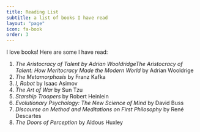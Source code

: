 ```yaml
---
title: Reading List
subtitle: a list of books I have read
layout: "page"
icon: fa-book
order: 3
---
```


I love books! Here are some I have read:

1. *The Aristocracy of Talent by Adrian WooldridgeThe Aristocracy of Talent: How Meritocracy Made the Modern World* by Adrian Wooldrige
2. *The Metamorphosis* by Franz Kafka
3. *I, Robot* by Isaac Asimov
4. *The Art of War* by Sun Tzu
5. *Starship Troopers* by Robert Heinlein
6. *Evolutionary Psychology: The New Science of Mind* by David Buss
7. *Discourse on Method and Meditations on First Philosophy* by René Descartes
8. *The Doors of Perception* by Aldous Huxley
